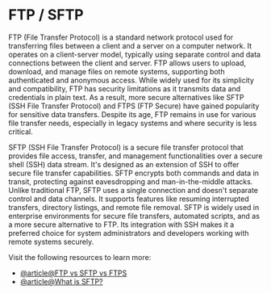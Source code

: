 # FTP / SFTP

FTP (File Transfer Protocol) is a standard network protocol used for transferring files between a client and a server on a computer network. It operates on a client-server model, typically using separate control and data connections between the client and server. FTP allows users to upload, download, and manage files on remote systems, supporting both authenticated and anonymous access. While widely used for its simplicity and compatibility, FTP has security limitations as it transmits data and credentials in plain text. As a result, more secure alternatives like SFTP (SSH File Transfer Protocol) and FTPS (FTP Secure) have gained popularity for sensitive data transfers. Despite its age, FTP remains in use for various file transfer needs, especially in legacy systems and where security is less critical. 

SFTP (SSH File Transfer Protocol) is a secure file transfer protocol that provides file access, transfer, and management functionalities over a secure shell (SSH) data stream. It's designed as an extension of SSH to offer secure file transfer capabilities. SFTP encrypts both commands and data in transit, protecting against eavesdropping and man-in-the-middle attacks. Unlike traditional FTP, SFTP uses a single connection and doesn't separate control and data channels. It supports features like resuming interrupted transfers, directory listings, and remote file removal. SFTP is widely used in enterprise environments for secure file transfers, automated scripts, and as a more secure alternative to FTP. Its integration with SSH makes it a preferred choice for system administrators and developers working with remote systems securely.

Visit the following resources to learn more:

- [@article@FTP vs SFTP vs FTPS](https://www.fortinet.com/resources/cyberglossary/file-transfer-protocol-ftp-meaning)
- [@article@What is SFTP?](https://www.kiteworks.com/risk-compliance-glossary/sftp/)

